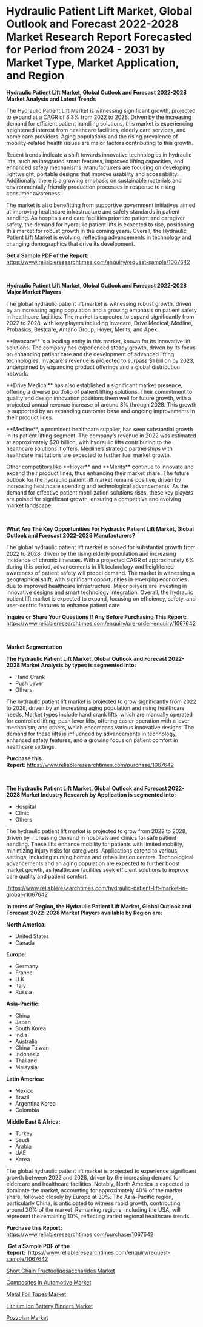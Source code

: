 <p><h1>Hydraulic Patient Lift Market, Global Outlook and Forecast 2022-2028 Market Research Report Forecasted for Period from 2024 -  2031 by Market Type, Market Application, and Region</h1></p><p><strong>Hydraulic Patient Lift Market, Global Outlook and Forecast 2022-2028 Market Analysis and Latest Trends</strong></p>
<p><p>The Hydraulic Patient Lift Market is witnessing significant growth, projected to expand at a CAGR of 8.3% from 2022 to 2028. Driven by the increasing demand for efficient patient handling solutions, this market is experiencing heightened interest from healthcare facilities, elderly care services, and home care providers. Aging populations and the rising prevalence of mobility-related health issues are major factors contributing to this growth.</p><p>Recent trends indicate a shift towards innovative technologies in hydraulic lifts, such as integrated smart features, improved lifting capacities, and enhanced safety mechanisms. Manufacturers are focusing on developing lightweight, portable designs that improve usability and accessibility. Additionally, there is a growing emphasis on sustainable materials and environmentally friendly production processes in response to rising consumer awareness.</p><p>The market is also benefitting from supportive government initiatives aimed at improving healthcare infrastructure and safety standards in patient handling. As hospitals and care facilities prioritize patient and caregiver safety, the demand for hydraulic patient lifts is expected to rise, positioning this market for robust growth in the coming years. Overall, the Hydraulic Patient Lift Market is evolving, reflecting advancements in technology and changing demographics that drive its development.</p></p>
<p><strong>Get a Sample PDF of the Report:&nbsp;</strong> <a href="https://www.reliableresearchtimes.com/enquiry/request-sample/1067642?utm_campaign=1616&utm_medium=2&utm_source=Github&utm_content=ia&utm_term=29102024&utm_id=hydraulic-patient-lift-market-global-outlook-and-forecast-2022-2028">https://www.reliableresearchtimes.com/enquiry/request-sample/1067642</a></p>
<p>&nbsp;</p>
<p><strong>Hydraulic Patient Lift Market, Global Outlook and Forecast 2022-2028 Major Market Players</strong></p>
<p><p>The global hydraulic patient lift market is witnessing robust growth, driven by an increasing aging population and a growing emphasis on patient safety in healthcare facilities. The market is expected to expand significantly from 2022 to 2028, with key players including Invacare, Drive Medical, Medline, Probasics, Bestcare, Antano Group, Hoyer, Merits, and Apex.</p><p>**Invacare** is a leading entity in this market, known for its innovative lift solutions. The company has experienced steady growth, driven by its focus on enhancing patient care and the development of advanced lifting technologies. Invacare's revenue is projected to surpass $1 billion by 2023, underpinned by expanding product offerings and a global distribution network.</p><p>**Drive Medical** has also established a significant market presence, offering a diverse portfolio of patient lifting solutions. Their commitment to quality and design innovation positions them well for future growth, with a projected annual revenue increase of around 8% through 2028. This growth is supported by an expanding customer base and ongoing improvements in their product lines.</p><p>**Medline**, a prominent healthcare supplier, has seen substantial growth in its patient lifting segment. The company’s revenue in 2022 was estimated at approximately $20 billion, with hydraulic lifts contributing to the healthcare solutions it offers. Medline’s strategic partnerships with healthcare institutions are expected to further fuel market growth.</p><p>Other competitors like **Hoyer** and **Merits** continue to innovate and expand their product lines, thus enhancing their market share. The future outlook for the hydraulic patient lift market remains positive, driven by increasing healthcare spending and technological advancements. As the demand for effective patient mobilization solutions rises, these key players are poised for significant growth, ensuring a competitive and evolving market landscape.</p></p>
<p>&nbsp;</p>
<p><strong>What Are The Key Opportunities For Hydraulic Patient Lift Market, Global Outlook and Forecast 2022-2028 Manufacturers?</strong></p>
<p><p>The global hydraulic patient lift market is poised for substantial growth from 2022 to 2028, driven by the rising elderly population and increasing incidence of chronic illnesses. With a projected CAGR of approximately 6% during this period, advancements in lift technology and heightened awareness of patient safety will propel demand. The market is witnessing a geographical shift, with significant opportunities in emerging economies due to improved healthcare infrastructure. Major players are investing in innovative designs and smart technology integration. Overall, the hydraulic patient lift market is expected to expand, focusing on efficiency, safety, and user-centric features to enhance patient care.</p></p>
<p><strong>Inquire or Share Your Questions If Any Before Purchasing This Report:</strong> <a href="https://www.reliableresearchtimes.com/enquiry/pre-order-enquiry/1067642?utm_campaign=1616&utm_medium=2&utm_source=Github&utm_content=ia&utm_term=29102024&utm_id=hydraulic-patient-lift-market-global-outlook-and-forecast-2022-2028">https://www.reliableresearchtimes.com/enquiry/pre-order-enquiry/1067642</a></p>
<p>&nbsp;</p>
<p><strong>Market Segmentation</strong></p>
<p><strong>The Hydraulic Patient Lift Market, Global Outlook and Forecast 2022-2028 Market Analysis by types is segmented into:</strong></p>
<p><ul><li>Hand Crank</li><li>Push Lever</li><li>Others</li></ul></p>
<p><p>The hydraulic patient lift market is projected to grow significantly from 2022 to 2028, driven by an increasing aging population and rising healthcare needs. Market types include hand crank lifts, which are manually operated for controlled lifting; push lever lifts, offering easier operation with a lever mechanism; and others, which encompass various innovative designs. The demand for these lifts is influenced by advancements in technology, enhanced safety features, and a growing focus on patient comfort in healthcare settings.</p></p>
<p><strong>Purchase this Report:&nbsp;</strong><a href="https://www.reliableresearchtimes.com/purchase/1067642?utm_campaign=1616&utm_medium=2&utm_source=Github&utm_content=ia&utm_term=29102024&utm_id=hydraulic-patient-lift-market-global-outlook-and-forecast-2022-2028">https://www.reliableresearchtimes.com/purchase/1067642</a></p>
<p>&nbsp;</p>
<p><strong>The Hydraulic Patient Lift Market, Global Outlook and Forecast 2022-2028 Market Industry Research by Application is segmented into:</strong></p>
<p><ul><li>Hospital</li><li>Clinic</li><li>Others</li></ul></p>
<p><p>The hydraulic patient lift market is projected to grow from 2022 to 2028, driven by increasing demand in hospitals and clinics for safe patient handling. These lifts enhance mobility for patients with limited mobility, minimizing injury risks for caregivers. Applications extend to various settings, including nursing homes and rehabilitation centers. Technological advancements and an aging population are expected to further boost market growth, as healthcare facilities seek efficient solutions to improve care quality and patient comfort.</p></p>
<p><a href="https://www.reliableresearchtimes.com/hydraulic-patient-lift-market-in-global-r1067642?utm_campaign=1616&utm_medium=2&utm_source=Github&utm_content=ia&utm_term=29102024&utm_id=hydraulic-patient-lift-market-global-outlook-and-forecast-2022-2028">&nbsp;https://www.reliableresearchtimes.com/hydraulic-patient-lift-market-in-global-r1067642</a></p>
<p><strong>In terms of Region, the Hydraulic Patient Lift Market, Global Outlook and Forecast 2022-2028 Market Players available by Region are:</strong></p>
<p>
    <p> <strong> North America: </strong>
        <ul>
            <li>United States</li>
            <li>Canada</li>
        </ul>
        </p> 
    <p> <strong> Europe: </strong>
        <ul>
            <li>Germany</li>
            <li>France</li>
            <li>U.K.</li>
            <li>Italy</li>
            <li>Russia</li>
        </ul>
        </p> 
    <p> <strong> Asia-Pacific: </strong>
        <ul>
            <li>China</li>
            <li>Japan</li>
            <li>South Korea</li>
            <li>India</li>
            <li>Australia</li>
            <li>China Taiwan</li>
            <li>Indonesia</li>
            <li>Thailand</li>
            <li>Malaysia</li>
        </ul>
        </p> 
    <p> <strong> Latin America: </strong>
        <ul>
            <li>Mexico</li>
            <li>Brazil</li>
            <li>Argentina Korea</li>
            <li>Colombia</li>
        </ul>
        </p> 
    <p> <strong> Middle East & Africa: </strong>
        <ul>
            <li>Turkey</li>
            <li>Saudi</li>
            <li>Arabia</li>
            <li>UAE</li>
            <li>Korea</li>
        </ul>
    </p>
    </p>
<p><p>The global hydraulic patient lift market is projected to experience significant growth between 2022 and 2028, driven by the increasing demand for eldercare and healthcare facilities. Notably, North America is expected to dominate the market, accounting for approximately 40% of the market share, followed closely by Europe at 30%. The Asia-Pacific region, particularly China, is anticipated to witness rapid growth, contributing around 20% of the market. Remaining regions, including the USA, will represent the remaining 10%, reflecting varied regional healthcare trends.</p></p>
<p><strong>Purchase this Report: </strong><a href="https://www.reliableresearchtimes.com/purchase/1067642?utm_campaign=1616&utm_medium=2&utm_source=Github&utm_content=ia&utm_term=29102024&utm_id=hydraulic-patient-lift-market-global-outlook-and-forecast-2022-2028">https://www.reliableresearchtimes.com/purchase/1067642</a></p>
<p>&nbsp;<strong>Get a Sample PDF of the Report:&nbsp;&nbsp;</strong><a href="https://www.reliableresearchtimes.com/enquiry/request-sample/1067642?utm_campaign=1616&utm_medium=2&utm_source=Github&utm_content=ia&utm_term=29102024&utm_id=hydraulic-patient-lift-market-global-outlook-and-forecast-2022-2028">https://www.reliableresearchtimes.com/enquiry/request-sample/1067642</a></p>
<p><strong></strong></p>
<p><p><a href="https://www.linkedin.com/pulse/short-chain-fructooligosaccharides-market-segmentation-in-depth-nhr3c?utm_campaign=1616&utm_medium=2&utm_source=Github&utm_content=ia&utm_term=29102024&utm_id=hydraulic-patient-lift-market-global-outlook-and-forecast-2022-2028">Short Chain Fructooligosaccharides Market</a></p><p><a href="https://www.linkedin.com/pulse/composites-automotive-market-size-status-forecast-2024-2031-8ji7c?utm_campaign=1616&utm_medium=2&utm_source=Github&utm_content=ia&utm_term=29102024&utm_id=hydraulic-patient-lift-market-global-outlook-and-forecast-2022-2028">Composites In Automotive Market</a></p><p><a href="https://www.linkedin.com/pulse/metal-foil-tapes-market-segmentation-applications-types-growth-mmiyc?utm_campaign=1616&utm_medium=2&utm_source=Github&utm_content=ia&utm_term=29102024&utm_id=hydraulic-patient-lift-market-global-outlook-and-forecast-2022-2028">Metal Foil Tapes Market</a></p><p><a href="https://www.linkedin.com/pulse/strategic-market-insights-global-lithium-ion-battery-binders-yplrc?utm_campaign=1616&utm_medium=2&utm_source=Github&utm_content=ia&utm_term=29102024&utm_id=hydraulic-patient-lift-market-global-outlook-and-forecast-2022-2028">Lithium Ion Battery Binders Market</a></p><p><a href="https://www.linkedin.com/pulse/pozzolan-market-size-growth-industry-analysis-segmentation-regional-sujbc?utm_campaign=1616&utm_medium=2&utm_source=Github&utm_content=ia&utm_term=29102024&utm_id=hydraulic-patient-lift-market-global-outlook-and-forecast-2022-2028">Pozzolan Market</a></p></p>